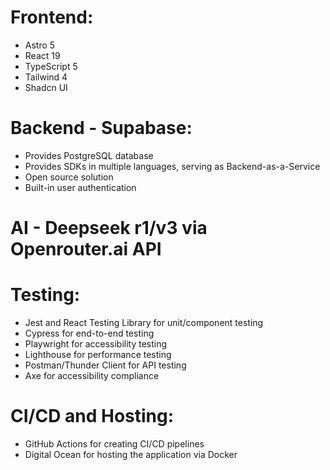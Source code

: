 # Frontend:

- Astro 5
- React 19
- TypeScript 5
- Tailwind 4
- Shadcn UI

# Backend - Supabase:

- Provides PostgreSQL database
- Provides SDKs in multiple languages, serving as Backend-as-a-Service
- Open source solution
- Built-in user authentication

# AI - Deepseek r1/v3 via Openrouter.ai API

# Testing:

- Jest and React Testing Library for unit/component testing
- Cypress for end-to-end testing
- Playwright for accessibility testing
- Lighthouse for performance testing
- Postman/Thunder Client for API testing
- Axe for accessibility compliance

# CI/CD and Hosting:

- GitHub Actions for creating CI/CD pipelines
- Digital Ocean for hosting the application via Docker
